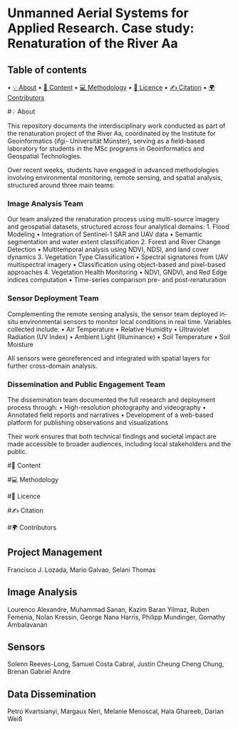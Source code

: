 #  Unmanned Aerial Systems for Applied Research. Case study: Renaturation of the River Aa

## Table of contents

• [💡 About](#about)
• [📁 Content](#content)
• [💻 Methodology](#methogology)
• [📄 Licence](#licence)
• [✍️ Citation](#citation)
• [🌍 Contributors](#contributors)

#💡 About
 
This repository documents the interdisciplinary work conducted as part of the renaturation project of the River Aa, coordinated by the Institute for Geoinformatics (ifgi- Universität Münster), serving as a field-based laboratory for students in the MSc programs in Geoinformatics and Geospatial Technologies.

Over recent weeks, students have engaged in advanced methodologies involving environmental monitoring, remote sensing, and spatial analysis, structured around three main teams:

### Image Analysis Team

Our team analyzed the renaturation process using multi-source imagery and geospatial datasets, structured across four analytical domains:
	1.	Flood Modeling
	•	Integration of Sentinel-1 SAR and UAV data
	•	Semantic segmentation and water extent classification
	2.	Forest and River Change Detection
	•	Multitemporal analysis using NDVI, NDSI, and land cover dynamics
	3.	Vegetation Type Classification
	•	Spectral signatures from UAV multispectral imagery
	•	Classification using object-based and pixel-based approaches
	4.	Vegetation Health Monitoring
	•	NDVI, GNDVI, and Red Edge indices computation
	•	Time-series comparison pre- and post-renaturation


### Sensor Deployment Team

Complementing the remote sensing analysis, the sensor team deployed in-situ environmental sensors to monitor local conditions in real time. Variables collected include:
	•	Air Temperature
	•	Relative Humidity
	•	Ultraviolet Radiation (UV Index)
	•	Ambient Light (Illuminance)
	•	Soil Temperature
	•	Soil Moisture

All sensors were georeferenced and integrated with spatial layers for further cross-domain analysis.


### Dissemination and Public Engagement Team

The dissemination team documented the full research and deployment process through:
	•	High-resolution photography and videography
	•	Annotated field reports and narratives
	•	Development of a web-based platform for publishing observations and visualizations

Their work ensures that both technical findings and societal impact are made accessible to broader audiences, including local stakeholders and the public.


#📁 Content

#💻 Methodology

#📄 Licence

#✍️ Citation

#🌍 Contributors

##  Project Management

Francisco J. Lozada, Mario Galvao, Selani Thomas

##  Image Analysis

Lourenco Alexandre, Muhammad Sanan, Kazim Baran Yilmaz, Ruben Femenia, Nolan Kressin, George Nana Harris, Philipp Mundinger, Gomathy Ambalavanan

##  Sensors

Solenn Reeves-Long, Samuel Costa Cabral, Justin Cheung Cheng Chung, Brenan Gabriel Andre

##  Data Dissemination

Petro Kvartsianyi, Margaux Neri, Melanie Menoscal, Hala Ghareeb, Darian Weiß
